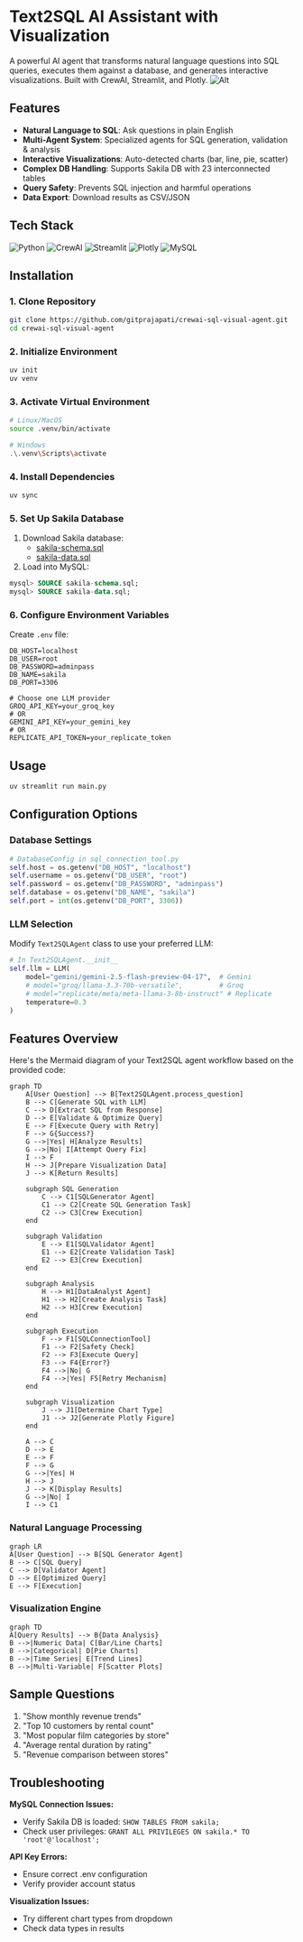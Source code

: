 # Text2SQL AI Assistant with Visualization

A powerful AI agent that transforms natural language questions into SQL queries, executes them against a database, and generates interactive visualizations. Built with CrewAI, Streamlit, and Plotly.
![Alt](https://github.com/gitprajapati/crewai-sql-visual-agent/blob/main/application_screenshot.png)

## Features

- **Natural Language to SQL**: Ask questions in plain English
- **Multi-Agent System**: Specialized agents for SQL generation, validation & analysis
- **Interactive Visualizations**: Auto-detected charts (bar, line, pie, scatter)
- **Complex DB Handling**: Supports Sakila DB with 23 interconnected tables
- **Query Safety**: Prevents SQL injection and harmful operations
- **Data Export**: Download results as CSV/JSON

## Tech Stack

![Python](https://img.shields.io/badge/Python-3.10+-blue)
![CrewAI](https://img.shields.io/badge/CrewAI-Agent%20Framework-orange)
![Streamlit](https://img.shields.io/badge/Streamlit-UI%20Framework-red)
![Plotly](https://img.shields.io/badge/Plotly-Visualization-purple)
![MySQL](https://img.shields.io/badge/MySQL-Database-teal)

## Installation

### 1. Clone Repository
```bash
git clone https://github.com/gitprajapati/crewai-sql-visual-agent.git
cd crewai-sql-visual-agent
```

### 2. Initialize Environment
```bash
uv init
uv venv
```

### 3. Activate Virtual Environment
```bash
# Linux/MacOS
source .venv/bin/activate

# Windows
.\.venv\Scripts\activate
```

### 4. Install Dependencies
```bash
uv sync
```

### 5. Set Up Sakila Database
1. Download Sakila database:
   - [sakila-schema.sql](https://downloads.mysql.com/docs/sakila-db.zip)
   - [sakila-data.sql](https://downloads.mysql.com/docs/sakila-db.zip)
2. Load into MySQL:
```sql
mysql> SOURCE sakila-schema.sql;
mysql> SOURCE sakila-data.sql;
```

### 6. Configure Environment Variables
Create `.env` file:
```env
DB_HOST=localhost
DB_USER=root
DB_PASSWORD=adminpass
DB_NAME=sakila
DB_PORT=3306

# Choose one LLM provider
GROQ_API_KEY=your_groq_key
# OR
GEMINI_API_KEY=your_gemini_key
# OR
REPLICATE_API_TOKEN=your_replicate_token
```

## Usage

```bash
uv streamlit run main.py
```

## Configuration Options

### Database Settings
```python
# DatabaseConfig in sql_connection_tool.py
self.host = os.getenv("DB_HOST", "localhost")
self.username = os.getenv("DB_USER", "root")
self.password = os.getenv("DB_PASSWORD", "adminpass")
self.database = os.getenv("DB_NAME", "sakila")
self.port = int(os.getenv("DB_PORT", 3306))
```

### LLM Selection
Modify `Text2SQLAgent` class to use your preferred LLM:
```python
# In Text2SQLAgent.__init__
self.llm = LLM(
    model="gemini/gemini-2.5-flash-preview-04-17",  # Gemini
    # model="groq/llama-3.3-70b-versatile",         # Groq
    # model="replicate/meta/meta-llama-3-8b-instruct" # Replicate
    temperature=0.3
)
```

## Features Overview


Here's the Mermaid diagram of your Text2SQL agent workflow based on the provided code:

```mermaid
graph TD
    A[User Question] --> B[Text2SQLAgent.process_question]
    B --> C[Generate SQL with LLM]
    C --> D[Extract SQL from Response]
    D --> E[Validate & Optimize Query]
    E --> F[Execute Query with Retry]
    F --> G{Success?}
    G -->|Yes| H[Analyze Results]
    G -->|No| I[Attempt Query Fix]
    I --> F
    H --> J[Prepare Visualization Data]
    J --> K[Return Results]

    subgraph SQL Generation
        C --> C1[SQLGenerator Agent]
        C1 --> C2[Create SQL Generation Task]
        C2 --> C3[Crew Execution]
    end

    subgraph Validation
        E --> E1[SQLValidator Agent]
        E1 --> E2[Create Validation Task]
        E2 --> E3[Crew Execution]
    end

    subgraph Analysis
        H --> H1[DataAnalyst Agent]
        H1 --> H2[Create Analysis Task]
        H2 --> H3[Crew Execution]
    end

    subgraph Execution
        F --> F1[SQLConnectionTool]
        F1 --> F2[Safety Check]
        F2 --> F3[Execute Query]
        F3 --> F4{Error?}
        F4 -->|No| G
        F4 -->|Yes| F5[Retry Mechanism]
    end

    subgraph Visualization
        J --> J1[Determine Chart Type]
        J1 --> J2[Generate Plotly Figure]
    end

    A --> C
    D --> E
    E --> F
    F --> G
    G -->|Yes| H
    H --> J
    J --> K[Display Results]
    G -->|No| I
    I --> C1
```

### Natural Language Processing
```mermaid
graph LR
A[User Question] --> B[SQL Generator Agent]
B --> C[SQL Query]
C --> D[Validator Agent]
D --> E[Optimized Query]
E --> F[Execution]
```

### Visualization Engine
```mermaid
graph TD
A[Query Results] --> B{Data Analysis}
B -->|Numeric Data| C[Bar/Line Charts]
B -->|Categorical| D[Pie Charts]
B -->|Time Series| E[Trend Lines]
B -->|Multi-Variable| F[Scatter Plots]
```

## Sample Questions

1. "Show monthly revenue trends"
2. "Top 10 customers by rental count"
3. "Most popular film categories by store"
4. "Average rental duration by rating"
5. "Revenue comparison between stores"

## Troubleshooting

**MySQL Connection Issues:**
- Verify Sakila DB is loaded: `SHOW TABLES FROM sakila;`
- Check user privileges: `GRANT ALL PRIVILEGES ON sakila.* TO 'root'@'localhost';`

**API Key Errors:**
- Ensure correct .env configuration
- Verify provider account status

**Visualization Issues:**
- Try different chart types from dropdown
- Check data types in results








